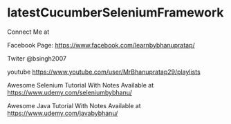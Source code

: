 # latestCucumberSeleniumFramework

Connect Me at 

Facebook Page: 
https://www.facebook.com/learnbybhanupratap/

Twiter
@bsingh2007

youtube 
https://www.youtube.com/user/MrBhanupratap29/playlists

Awesome Selenium Tutorial With Notes Available at
https://www.udemy.com/seleniumbybhanu/

Awesome Java Tutorial With Notes Available at
https://www.udemy.com/javabybhanu/   


